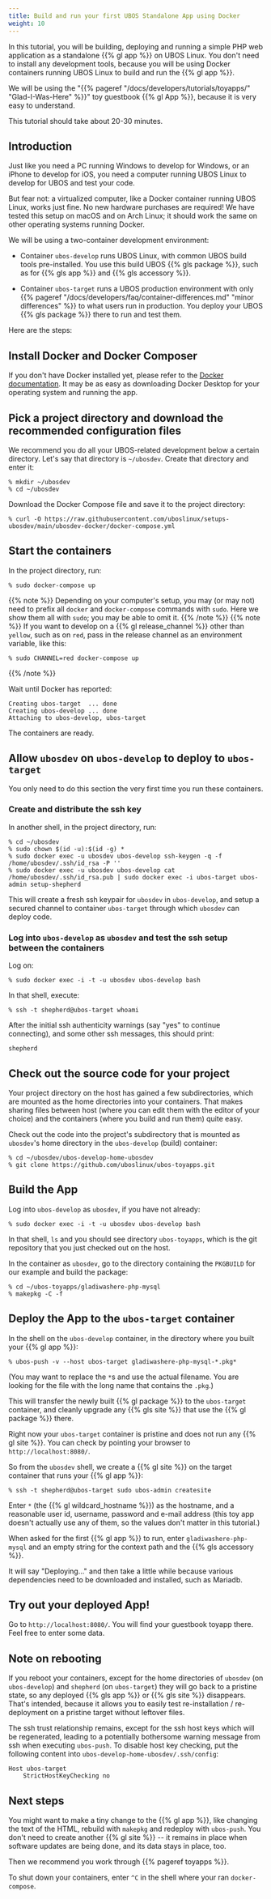 ```yaml
---
title: Build and run your first UBOS Standalone App using Docker
weight: 10
---
```


In this tutorial, you will be building, deploying and running a simple
PHP web application as a standalone {{% gl app %}} on UBOS Linux. You don't need to install
any development tools, because you will be using Docker containers running UBOS Linux
to build and run the {{% gl app %}}.

We will be using the "{{% pageref "/docs/developers/tutorials/toyapps/" "Glad-I-Was-Here" %}}"
toy guestbook {{% gl App %}}, because it is very easy to understand.

This tutorial should take about 20-30 minutes.

## Introduction

Just like you need a PC running Windows to develop for Windows, or an
iPhone to develop for iOS, you need a computer running UBOS Linux to develop
for UBOS and test your code.

But fear not: a virtualized computer, like a Docker container running
UBOS Linux, works just fine. No new hardware purchases are required! We have
tested this setup on macOS and on Arch Linux; it should work the same on
other operating systems running Docker.

We will be using a two-container development environment:

* Container ``ubos-develop`` runs UBOS Linux, with common UBOS build tools
  pre-installed. You use this build UBOS {{% gls package %}}, such as for
  {{% gls app %}} and {{% gls accessory %}}.

* Container ``ubos-target`` runs a UBOS production environment with only
  {{% pageref "/docs/developers/faq/container-differences.md" "minor differences" %}}
  to what users run in production. You deploy your UBOS {{% gls package %}} there to
  run and test them.

Here are the steps:

## Install Docker and Docker Composer

If you don't have Docker installed yet, please refer to the
[Docker documentation](https://www.docker.com/get-started). It may be
as easy as downloading Docker Desktop for your operating system and running
the app.

## Pick a project directory and download the recommended configuration files

We recommend you do all your UBOS-related development below a certain directory.
Let's say that directory is ``~/ubosdev``. Create that directory and enter
it:

```
% mkdir ~/ubosdev
% cd ~/ubosdev
```

Download the Docker Compose file and save it to the project directory:

```
% curl -O https://raw.githubusercontent.com/uboslinux/setups-ubosdev/main/ubosdev-docker/docker-compose.yml
```

## Start the containers

In the project directory, run:

```
% sudo docker-compose up
```

{{% note %}}
Depending on your computer's setup, you may (or may not) need to prefix
all ``docker`` and ``docker-compose`` commands with ``sudo``. Here we
show them all with ``sudo``; you may be able to omit it.
{{% /note %}}
{{% note %}}
If you want to develop on a {{% gl release_channel %}} other than `yellow`,
such as on `red`, pass in the release channel as an environment variable, like this:
```
% sudo CHANNEL=red docker-compose up
```
{{% /note %}}

Wait until Docker has reported:

```
Creating ubos-target  ... done
Creating ubos-develop ... done
Attaching to ubos-develop, ubos-target
```

The containers are ready.

## Allow `ubosdev` on `ubos-develop` to deploy to `ubos-target`

You only need to do this section the very first time you run these containers.

### Create and distribute the ssh key

In another shell, in the project directory, run:

```
% cd ~/ubosdev
% sudo chown $(id -u):$(id -g) *
% sudo docker exec -u ubosdev ubos-develop ssh-keygen -q -f /home/ubosdev/.ssh/id_rsa -P ''
% sudo docker exec -u ubosdev ubos-develop cat /home/ubosdev/.ssh/id_rsa.pub | sudo docker exec -i ubos-target ubos-admin setup-shepherd
```

This will create a fresh ssh keypair for `ubosdev` in `ubos-develop`, and setup
a secured channel to container `ubos-target` through which `ubosdev` can
deploy code.

### Log into `ubos-develop` as `ubosdev` and test the ssh setup between the containers

Log on:

```
% sudo docker exec -i -t -u ubosdev ubos-develop bash
```

In that shell, execute:

```
% ssh -t shepherd@ubos-target whoami
```

After the initial ssh authenticity warnings (say "yes" to continue connecting),
and some other ssh messages, this should print:

```
shepherd
```

## Check out the source code for your project

Your project directory on the host has gained a few subdirectories, which are
mounted as the home directories into your containers. That makes sharing files
between host (where you can edit them with the editor of your choice) and
the containers (where you build and run them) quite easy.

Check out the code into the project's subdirectory that is mounted as
`ubosdev`'s home directory in the `ubos-develop` (build) container:

```
% cd ~/ubosdev/ubos-develop-home-ubosdev
% git clone https://github.com/uboslinux/ubos-toyapps.git
```

## Build the App

Log into `ubos-develop` as `ubosdev`, if you have not already:

```
% sudo docker exec -i -t -u ubosdev ubos-develop bash
```

In that shell, `ls` and you should see directory `ubos-toyapps`, which
is the git repository that you just checked out on the host.

In the container as `ubosdev`, go to the directory containing the
`PKGBUILD` for our example and build the package:

```
% cd ~/ubos-toyapps/gladiwashere-php-mysql
% makepkg -C -f
```

## Deploy the App to the ``ubos-target`` container

In the shell on the ``ubos-develop`` container, in the directory where you built
your {{% gl app %}}:

```
% ubos-push -v --host ubos-target gladiwashere-php-mysql-*.pkg*
```

(You may want to replace the `*`s and use the actual filename. You are looking for
the file with the long name that contains the `.pkg`.)

This will transfer the newly built {{% gl package %}} to the `ubos-target` container, and
cleanly upgrade any {{% gls site %}} that use the {{% gl package %}} there.

Right now your `ubos-target` container is pristine and does not run any
{{% gl site %}}. You can check by pointing your browser to
`http://localhost:8080/`.

So from the `ubosdev` shell, we create a {{% gl site %}} on the target container that
runs your {{% gl app %}}:

```
% ssh -t shepherd@ubos-target sudo ubos-admin createsite
```

Enter ``*`` (the {{% gl wildcard_hostname %}}) as the hostname, and a reasonable
user id, username, password and e-mail address (this toy app doesn't actually use
any of them, so the values don't matter in this tutorial.)

When asked for the first {{% gl app %}} to run, enter
``gladiwashere-php-mysql`` and an empty string for the context path and
the {{% gls accessory %}}.

It will say "Deploying..." and then take a little while because various
dependencies need to be downloaded and installed, such as Mariadb.

## Try out your deployed App!

Go to ``http://localhost:8080/``. You will find your guestbook toyapp
there. Feel free to enter some data.

## Note on rebooting

If you reboot your containers, except for the home directories of `ubosdev`
(on `ubos-develop`) and `shepherd` (on `ubos-target`) they will go back to a pristine state,
so any deployed {{% gls app %}} or {{% gls site %}} disappears. That's intended,
because it allows you to easily test re-installation / re-deployment on a pristine
target without leftover files.

The ssh trust relationship remains, except for the ssh host keys which will be
regenerated, leading to a potentially bothersome warning message from ssh
when executing `ubos-push`. To disable host key checking, put the following content
into `ubos-develop-home-ubosdev/.ssh/config`:

```
Host ubos-target
    StrictHostKeyChecking no
```

## Next steps

You might want to make a tiny change to the {{% gl app %}}, like changing the
text of the HTML, rebuild with ``makepkg`` and redeploy with ``ubos-push``.
You don't need to create another {{% gl site %}} -- it remains in place when
software updates are being done, and its data stays in place, too.

Then we recommend you work through {{% pageref toyapps %}}.

To shut down your containers, enter `^C` in the shell where your ran
`docker-compose`.
